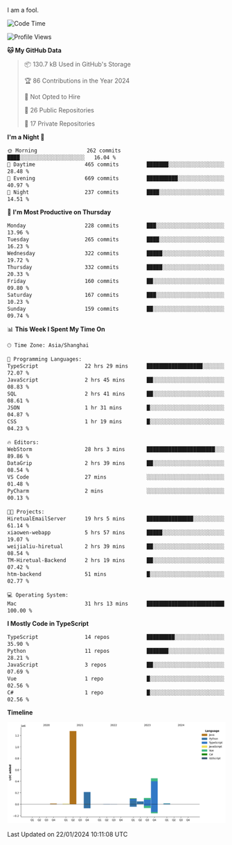 I am a fool.

<!--START_SECTION:waka-->
![Code Time](http://img.shields.io/badge/Code%20Time-1%2C132%20hrs%2028%20mins-blue)

![Profile Views](http://img.shields.io/badge/Profile%20Views-0-blue)

**🐱 My GitHub Data** 

> 📦 130.7 kB Used in GitHub's Storage 
 > 
> 🏆 86 Contributions in the Year 2024
 > 
> 🚫 Not Opted to Hire
 > 
> 📜 26 Public Repositories 
 > 
> 🔑 17 Private Repositories 
 > 
**I'm a Night 🦉** 

```text
🌞 Morning                262 commits         ████░░░░░░░░░░░░░░░░░░░░░   16.04 % 
🌆 Daytime                465 commits         ███████░░░░░░░░░░░░░░░░░░   28.48 % 
🌃 Evening                669 commits         ██████████░░░░░░░░░░░░░░░   40.97 % 
🌙 Night                  237 commits         ████░░░░░░░░░░░░░░░░░░░░░   14.51 % 
```
📅 **I'm Most Productive on Thursday** 

```text
Monday                   228 commits         ███░░░░░░░░░░░░░░░░░░░░░░   13.96 % 
Tuesday                  265 commits         ████░░░░░░░░░░░░░░░░░░░░░   16.23 % 
Wednesday                322 commits         █████░░░░░░░░░░░░░░░░░░░░   19.72 % 
Thursday                 332 commits         █████░░░░░░░░░░░░░░░░░░░░   20.33 % 
Friday                   160 commits         ██░░░░░░░░░░░░░░░░░░░░░░░   09.80 % 
Saturday                 167 commits         ███░░░░░░░░░░░░░░░░░░░░░░   10.23 % 
Sunday                   159 commits         ██░░░░░░░░░░░░░░░░░░░░░░░   09.74 % 
```


📊 **This Week I Spent My Time On** 

```text
🕑︎ Time Zone: Asia/Shanghai

💬 Programming Languages: 
TypeScript               22 hrs 29 mins      ██████████████████░░░░░░░   72.07 % 
JavaScript               2 hrs 45 mins       ██░░░░░░░░░░░░░░░░░░░░░░░   08.83 % 
SQL                      2 hrs 41 mins       ██░░░░░░░░░░░░░░░░░░░░░░░   08.61 % 
JSON                     1 hr 31 mins        █░░░░░░░░░░░░░░░░░░░░░░░░   04.87 % 
CSS                      1 hr 19 mins        █░░░░░░░░░░░░░░░░░░░░░░░░   04.23 % 

🔥 Editors: 
WebStorm                 28 hrs 3 mins       ██████████████████████░░░   89.86 % 
DataGrip                 2 hrs 39 mins       ██░░░░░░░░░░░░░░░░░░░░░░░   08.54 % 
VS Code                  27 mins             ░░░░░░░░░░░░░░░░░░░░░░░░░   01.48 % 
PyCharm                  2 mins              ░░░░░░░░░░░░░░░░░░░░░░░░░   00.13 % 

🐱‍💻 Projects: 
HiretualEmailServer      19 hrs 5 mins       ███████████████░░░░░░░░░░   61.14 % 
xiaowen-webapp           5 hrs 57 mins       █████░░░░░░░░░░░░░░░░░░░░   19.07 % 
weijialiu-hiretual       2 hrs 39 mins       ██░░░░░░░░░░░░░░░░░░░░░░░   08.54 % 
TM-Hiretual-Backend      2 hrs 19 mins       ██░░░░░░░░░░░░░░░░░░░░░░░   07.42 % 
htm-backend              51 mins             █░░░░░░░░░░░░░░░░░░░░░░░░   02.77 % 

💻 Operating System: 
Mac                      31 hrs 13 mins      █████████████████████████   100.00 % 
```

**I Mostly Code in TypeScript** 

```text
TypeScript               14 repos            █████████░░░░░░░░░░░░░░░░   35.90 % 
Python                   11 repos            ███████░░░░░░░░░░░░░░░░░░   28.21 % 
JavaScript               3 repos             ██░░░░░░░░░░░░░░░░░░░░░░░   07.69 % 
Vue                      1 repo              █░░░░░░░░░░░░░░░░░░░░░░░░   02.56 % 
C#                       1 repo              █░░░░░░░░░░░░░░░░░░░░░░░░   02.56 % 
```



**Timeline**

![Lines of Code chart](https://raw.githubusercontent.com/VeejaLiu/VeejaLiu/master/assets/bar_graph.png)


 Last Updated on 22/01/2024 10:11:08 UTC
<!--END_SECTION:waka-->
